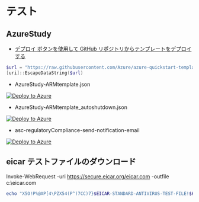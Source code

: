 # テスト


## AzureStudy
+ [デプロイ ボタンを使用して GitHub リポジトリからテンプレートをデプロイする](https://docs.microsoft.com/ja-jp/azure/azure-resource-manager/templates/deploy-to-azure-button)

```Powershell
$url = "https://raw.githubusercontent.com/Azure/azure-quickstart-templates/master/quickstarts/microsoft.storage/storage-account-create/azuredeploy.json"
[uri]::EscapeDataString($url)
```


+ AzureStudy-ARMtemplate.json

[![Deploy to Azure](https://aka.ms/deploytoazurebutton)](https://portal.azure.com/#create/Microsoft.Template/uri/https%3A%2F%2Fraw.githubusercontent.com%2Fmattu0119%2FAzureStudy%2Fmain%2FAzureStudy-ARMtemplate.json)

+ AzureStudy-ARMtemplate_autoshutdown.json

[![Deploy to Azure](https://aka.ms/deploytoazurebutton)](https://portal.azure.com/#create/Microsoft.Template/uri/https%3A%2F%2Fraw.githubusercontent.com%2Fmattu0119%2FAzureStudy%2Fmain%2FAzureStudy-ARMtemplate_autoshutdown.json)

+ asc-regulatoryCompliance-send-notification-email

[![Deploy to Azure](https://aka.ms/deploytoazurebutton)](https%3A%2F%2Fraw.githubusercontent.com%2Fmattu0119%2FAzureStudy%2Fmain%2Fasc-regulatoryCompliance-send-notification-email.json)


## eicar テストファイルのダウンロード
Invoke-WebRequest -uri https://secure.eicar.org/eicar.com -outfile c:\eicar.com

```Powershell
echo "X5O!P%@AP[4\PZX54(P^)7CC)7}$EICAR-STANDARD-ANTIVIRUS-TEST-FILE!$H+H*" > c:\test.txt
```
